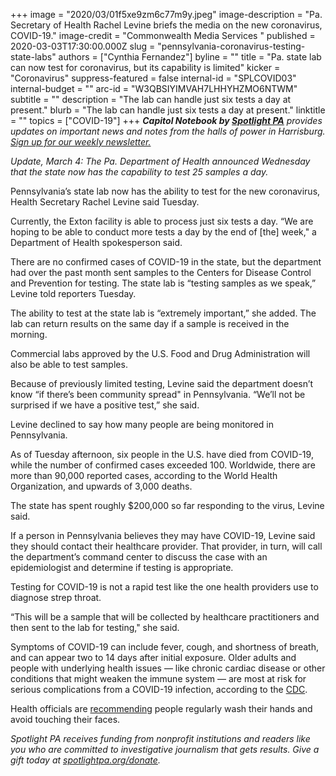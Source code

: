 +++
image = "2020/03/01f5xe9zm6c77m9y.jpeg"
image-description = "Pa. Secretary of Health Rachel Levine briefs the media on the new coronavirus, COVID-19."
image-credit = "Commonwealth Media Services "
published = 2020-03-03T17:30:00.000Z
slug = "pennsylvania-coronavirus-testing-state-labs"
authors = ["Cynthia Fernandez"]
byline = ""
title = "Pa. state lab can now test for coronavirus, but its capability is limited"
kicker = "Coronavirus"
suppress-featured = false
internal-id = "SPLCOVID03"
internal-budget = ""
arc-id = "W3QBSIYIMVAH7LHHYHZMO6NTWM"
subtitle = ""
description = "The lab can handle just six tests a day at present."
blurb = "The lab can handle just six tests a day at present."
linktitle = ""
topics = ["COVID-19"]
+++
<i><b>Capitol Notebook by </b></i><a href="https://www.spotlightpa.org/"><i><b>Spotlight PA</b></i></a><i> provides updates on important news and notes from the halls of power in Harrisburg. </i><a href="https://www.spotlightpa.org/newsletters"><i>Sign up for our weekly newsletter.</i></a>

*Update, March 4: The Pa. Department of Health announced Wednesday that the state now has the capability to test 25 samples a day.*

Pennsylvania’s state lab now has the ability to test for the new coronavirus, Health Secretary Rachel Levine said Tuesday.

Currently, the Exton facility is able to process just six tests a day. “We are hoping to be able to conduct more tests a day by the end of \[the] week," a Department of Health spokesperson said.

There are no confirmed cases of COVID-19 in the state, but the department had over the past month sent samples to the Centers for Disease Control and Prevention for testing. The state lab is “testing samples as we speak,” Levine told reporters Tuesday.

The ability to test at the state lab is “extremely important,” she added. The lab can return results on the same day if a sample is received in the morning.

Commercial labs approved by the U.S. Food and Drug Administration will also be able to test samples.

Because of previously limited testing, Levine said the department doesn’t know “if there’s been community spread" in Pennsylvania. “We’ll not be surprised if we have a positive test,” she said.

Levine declined to say how many people are being monitored in Pennsylvania.

<script src="https://www.spotlightpa.org/embed.js" async></script><div data-spl-embed-version="1" data-spl-src="https://www.spotlightpa.org/embeds/newsletter/"></div>

As of Tuesday afternoon, six people in the U.S. have died from COVID-19, while the number of confirmed cases exceeded 100. Worldwide, there are more than 90,000 reported cases, according to the World Health Organization, and upwards of 3,000 deaths.

The state has spent roughly $200,000 so far responding to the virus, Levine said.

If a person in Pennsylvania believes they may have COVID-19, Levine said they should contact their healthcare provider. That provider, in turn, will call the department’s command center to discuss the case with an epidemiologist and determine if testing is appropriate.

Testing for COVID-19 is not a rapid test like the one health providers use to diagnose strep throat.

“This will be a sample that will be collected by healthcare practitioners and then sent to the lab for testing," she said.

Symptoms of COVID-19 can include fever, cough, and shortness of breath, and can appear two to 14 days after initial exposure. Older adults and people with underlying health issues — like chronic cardiac disease or other conditions that might weaken the immune system — are most at risk for serious complications from a COVID-19 infection, according to the <a href="https://slack-redir.net/link?url=https%3A%2F%2Fwww.cdc.gov%2Fmedia%2Freleases%2F2020%2Ft0229-COVID-19-update.html">CDC</a>.

Health officials are <a href="https://www.inquirer.com/health/face-masks-hand-washing-coronavirus-protection-20200302.html" target="_blank">recommending</a> people regularly wash their hands and avoid touching their faces.

<i>Spotlight PA receives funding from nonprofit institutions and readers like you who are committed to investigative journalism that gets results. Give a gift today at </i><a href="https://www.spotlightpa.org/donate"><i>spotlightpa.org/donate</i></a><i>.</i>
